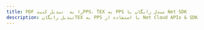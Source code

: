 ---title: PDF را به  تبدیل کنیدPPS، TEX به PPS مبدل رایگان یا Net SDKdescription: تبدیل رایگانTEX به PPS با استفاده از Net Cloud APIs & SDK همچنین اسناد PDF را در Cloud ایجاد، ویرایش و رندر کنید.---